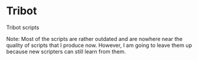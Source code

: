# Tribot
Tribot scripts

Note: Most of the scripts are rather outdated and are nowhere near the quality of scripts that I produce now. However, I am going to leave them up because new scripters can still learn from them.
